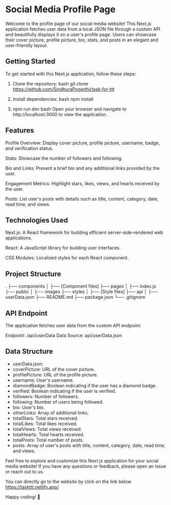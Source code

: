 # Social Media Profile Page

Welcome to the profile page of our social media website! This Next.js application fetches user data from a local JSON file through a custom API and beautifully displays it on a user's profile page. Users can showcase their cover picture, profile picture, bio, stats, and posts in an elegant and user-friendly layout.

## Getting Started

To get started with this Next.js application, follow these steps:

1. Clone the repository:
   bash
   git clone https://github.com/SindhuraPogarthi/task-for-ttt
   
2. Install dependencies:
   bash
   npm install
   
3. npm run dev
   bash
   Open your browser and navigate to http://localhost:3000 to view the application.
   

## Features

Profile Overview: Display cover picture, profile picture, username, badge, and verification status.

Stats: Showcase the number of followers and following.

Bio and Links: Present a brief bio and any additional links provided by the user.

Engagement Metrics: Highlight stars, likes, views, and hearts received by the user.

Posts: List user's posts with details such as title, content, category, date, read time, and views.

## Technologies Used

Next.js: A React framework for building efficient server-side-rendered web applications.

React: A JavaScript library for building user interfaces.

CSS Modules: Localized styles for each React component.

## Project Structure

.
├── components
│ ├── [Component files]
├── pages
│ ├── index.js
├── public
│ ├── images
├── styles
│ ├── [Style files]
├── api
│ ├── userData.json
├── README.md
├── package.json
└── .gitignore

## API Endpoint

The application fetches user data from the custom API endpoint:

Endpoint: /api/userData
Data Source: api/userData.json

## Data Structure

- userData.json:
- coverPicture: URL of the cover picture.
- profilePicture: URL of the profile picture.
- username: User's username.
- diamondBadge: Boolean indicating if the user has a diamond badge.
- verified: Boolean indicating if the user is verified.
- followers: Number of followers.
- following: Number of users being followed.
- bio: User's bio.
- otherLinks: Array of additional links.
- totalStars: Total stars received.
- totalLikes: Total likes received.
- totalViews: Total views received.
- totalHearts: Total hearts received.
- totalPosts: Total number of posts.
- posts: Array of user's posts with title, content, category, date, read time, and views.

Feel free to explore and customize this Next.js application for your social media website! If you have any questions or feedback, please open an issue or reach out to us.

You can directly go to the website by click on the link below 
https://taskttt.netlify.app/ 

Happy coding! 🚀

